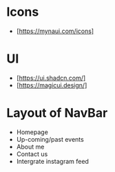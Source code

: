 # Icons

- [https://mynaui.com/icons]

# UI

- [https://ui.shadcn.com/]
- [https://magicui.design/]

# Layout of NavBar

- Homepage
- Up-coming/past events
- About me
- Contact us
- Intergrate instagram feed
